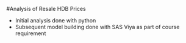 #Analysis of Resale HDB Prices
* Initial analysis done with python
* Subsequent model building done with SAS Viya as part of course requirement

